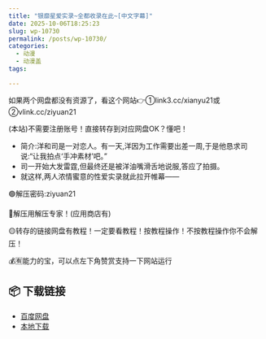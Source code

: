 ```yaml
---
title: "银靡星爱实录~全都收录在此~[中文字幕]"
date: 2025-10-06T18:25:23
slug: wp-10730
permalink: /posts/wp-10730/
categories:
  - 动漫
  - 动漫盖
tags:

---
```


如果两个网盘都没有资源了，看这个网站👉①link3.cc/xianyu21或②vlink.cc/ziyuan21

(本站)不需要注册账号！直接转存到对应网盘OK？懂吧！

*   简介:洋和司是一对恋人。有一天,洋因为工作需要出差一周,于是他恳求司说:“让我拍点‘手冲素材’吧。”
*   司一开始大发雷霆,但最终还是被洋油嘴滑舌地说服,答应了拍摄。
*   就这样,两人浓情蜜意的性爱实录就此拉开帷幕——

🟢解压密码:ziyuan21

🔵解压用解压专家！(应用商店有)

🟡转存的链接网盘有教程！一定要看教程！按教程操作！不按教程操作你不会解压！

💰🈶能力的宝，可以点左下角赞赏支持一下网站运行

## 📦 下载链接
- [百度网盘](https://blziyuan21.com/pay-download/10730?key=e1aff72f2b&down_id=0)
- [本地下载](https://blziyuan21.com/pay-download/10730?key=e1aff72f2b&down_id=1)

